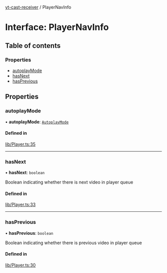 [yt-cast-receiver](../README.md) / PlayerNavInfo

# Interface: PlayerNavInfo

## Table of contents

### Properties

- [autoplayMode](PlayerNavInfo.md#autoplaymode)
- [hasNext](PlayerNavInfo.md#hasnext)
- [hasPrevious](PlayerNavInfo.md#hasprevious)

## Properties

### autoplayMode

• **autoplayMode**: [`AutoplayMode`](../README.md#autoplaymode)

#### Defined in

[lib/Player.ts:35](https://github.com/patrickkfkan/yt-cast-receiver/blob/64eea67/src/lib/Player.ts#L35)

___

### hasNext

• **hasNext**: `boolean`

Boolean indicating whether there is next video in player queue

#### Defined in

[lib/Player.ts:33](https://github.com/patrickkfkan/yt-cast-receiver/blob/64eea67/src/lib/Player.ts#L33)

___

### hasPrevious

• **hasPrevious**: `boolean`

Boolean indicating whether there is previous video in player queue

#### Defined in

[lib/Player.ts:30](https://github.com/patrickkfkan/yt-cast-receiver/blob/64eea67/src/lib/Player.ts#L30)
